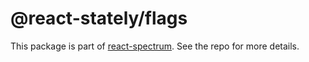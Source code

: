 # @react-stately/flags

This package is part of [react-spectrum](https://github.com/adobe/react-spectrum). See the repo for more details.